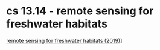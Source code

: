 
# cs 13.14 - remote sensing for freshwater habitats

[remote sensing for freshwater habitats (2019)](https://appliedsciences.nasa.gov/join-mission/training/english/arset-remote-sensing-freshwater-habitats)]

